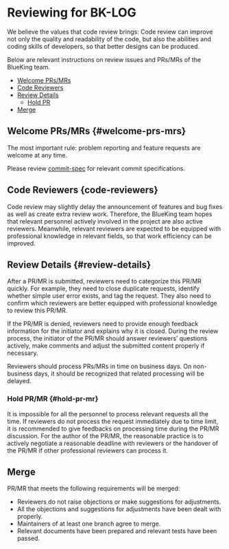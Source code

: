 # Reviewing for BK-LOG

We believe the values that code review brings: Code review can improve not only the quality and readability of the code, but also the abilities and coding skills of developers, so that better designs can be produced.

Below are relevant instructions on review issues and PRs/MRs of the BlueKing team.

- [Welcome PRs/MRs](#welcome-prs-mrs)
- [Code Reviewers](#code-reviewers)
- [Review Details](#review-details)
  - [Hold PR](#hold-pr-mr)
- [Merge](#Merge)

## Welcome PRs/MRs {#welcome-prs-mrs}

The most important rule: problem reporting and feature requests are welcome at any time.

Please review [commit-spec](../../../CONTRIBUTING_EN.md) for relevant commit specifications.

## Code Reviewers {code-reviewers}

Code review may slightly delay the announcement of features and bug fixes as well as create extra review work. Therefore, the BlueKing team hopes that relevant personnel actively involved in the project are also active reviewers. Meanwhile, relevant reviewers are expected to be equipped with professional knowledge in relevant fields, so that work efficiency can be improved.

## Review Details {#review-details}

After a PR/MR is submitted, reviewers need to categorize this PR/MR quickly. For example, they need to close duplicate requests, identify whether simple user error exists, and tag the request. They also need to confirm which reviewers are better equipped with professional knowledge to review this PR/MR.

If the PR/MR is denied, reviewers need to provide enough feedback information for the initiator and explains why it is closed. During the review process, the initiator of the PR/MR should answer reviewers’ questions actively, make comments and adjust the submitted content properly if necessary.

Reviewers should process PRs/MRs in time on business days. On non-business days, it should be recognized that related processing will be delayed.

### Hold PR/MR {#hold-pr-mr}

It is impossible for all the personnel to process relevant requests all the time. If reviewers do not process the request immediately due to time limit, it is recommended to give feedbacks on processing time during the PR/MR discussion. For the author of the PR/MR, the reasonable practice is to actively negotiate a reasonable deadline with reviewers or the handover of the PR/MR if other professional reviewers can process it.

## Merge

PR/MR that meets the following requirements will be merged:

* Reviewers do not raise objections or make suggestions for adjustments.
* All the objections and suggestions for adjustments have been dealt with properly.
* Maintainers of at least one branch agree to merge.
* Relevant documents have been prepared and relevant tests have been passed.